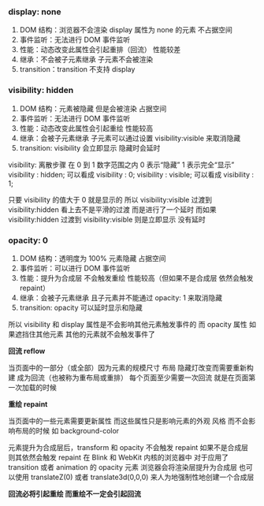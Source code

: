 ### display: none

1. DOM 结构：浏览器不会渲染 display 属性为 none 的元素 不占据空间
2. 事件监听：无法进行 DOM 事件监听
3. 性能：动态改变此属性会引起重排（回流） 性能较差
4. 继承：不会被子元素继承 子元素不会被渲染
5. transition：transition 不支持 display

### visibility: hidden

1. DOM 结构：元素被隐藏 但是会被渲染 占据空间
2. 事件监听：无法进行 DOM 事件监听
3. 性能：动态改变此属性会引起重绘 性能较高
4. 继承：会被子元素继承 子元素可以通过设置 visibility:visible 来取消隐藏
5. transition: visibility 会立即显示 隐藏时会延时

visibility: 离散步骤 在 0 到 1 数字范围之内 0 表示“隐藏” 1 表示完全“显示”
visibility : hidden; 可以看成 visibility : 0;
visibility : visible; 可以看成 visibility : 1;

只要 visibility 的值大于 0 就是显示的 所以 visibility:visible 过渡到 visibility:hidden 看上去不是平滑的过渡
而是进行了一个延时 而如果 visibility:hidden 过渡到 visibility:visible 则是立即显示 没有延时

### opacity: 0

1. DOM 结构：透明度为 100% 元素隐藏 占据空间
2. 事件监听：可以进行 DOM 事件监听
3. 性能：提升为合成层 不会触发重绘 性能较高（但如果不是合成层 依然会触发 repaint）
4. 继承：会被子元素继承 且子元素并不能通过 opacity: 1 来取消隐藏
5. transition: opacity 可以延时显示和隐藏

所以 visibility 和 display 属性是不会影响其他元素触发事件的 而 opacity 属性 如果遮挡住其他元素 其他的元素就不会触发事件了

**回流 reflow**

当页面中的一部分（或全部）因为元素的规模尺寸 布局 隐藏灯改变而需要重新构建 成为回流（也被称为重布局或重排）
每个页面至少需要一次回流 就是在页面第一次加载的时候

**重绘 repaint**

当页面中的一些元素需要更新属性 而这些属性只是影响元素的外观 风格 而不会影响布局的时候 如 background-color

元素提升为合成层后，transform 和 opacity 不会触发 repaint 如果不是合成层 则其依然会触发 repaint
在 Blink 和 WebKit 内核的浏览器中 对于应用了 transition 或者 animation 的 opacity 元素 浏览器会将渲染层提升为合成层
也可以使用 translateZ(0) 或者 translate3d(0,0,0) 来人为地强制性地创建一个合成层

**回流必将引起重绘 而重绘不一定会引起回流**
